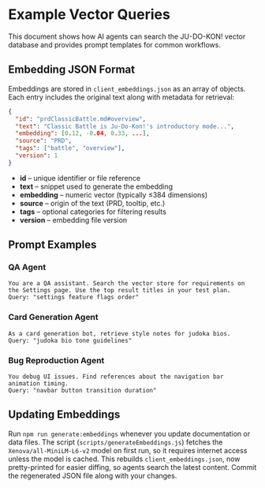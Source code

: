 # Example Vector Queries

This document shows how AI agents can search the JU-DO-KON! vector database and provides prompt templates for common workflows.

## Embedding JSON Format

Embeddings are stored in `client_embeddings.json` as an array of objects. Each entry includes the original text along with metadata for retrieval:

```json
{
  "id": "prdClassicBattle.md#overview",
  "text": "Classic Battle is Ju-Do-Kon!'s introductory mode...",
  "embedding": [0.12, -0.04, 0.33, ...],
  "source": "PRD",
  "tags": ["battle", "overview"],
  "version": 1
}
```

- **id** – unique identifier or file reference
- **text** – snippet used to generate the embedding
- **embedding** – numeric vector (typically ≤384 dimensions)
- **source** – origin of the text (PRD, tooltip, etc.)
- **tags** – optional categories for filtering results
- **version** – embedding file version

## Prompt Examples

### QA Agent

```
You are a QA assistant. Search the vector store for requirements on the Settings page. Use the top result titles in your test plan.
Query: "settings feature flags order"
```

### Card Generation Agent

```
As a card generation bot, retrieve style notes for judoka bios.
Query: "judoka bio tone guidelines"
```

### Bug Reproduction Agent

```
You debug UI issues. Find references about the navigation bar animation timing.
Query: "navbar button transition duration"
```

## Updating Embeddings

Run `npm run generate:embeddings` whenever you update documentation or data files. The script (`scripts/generateEmbeddings.js`) fetches the `Xenova/all-MiniLM-L6-v2` model on first run, so it requires internet access unless the model is cached. This rebuilds `client_embeddings.json`, now pretty-printed for easier diffing, so agents search the latest content. Commit the regenerated JSON file along with your changes.
